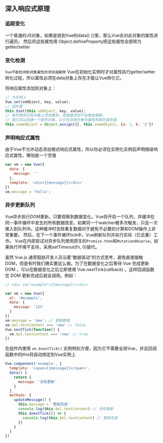 ## 深入响应式原理

### 追踪变化

一个普通的JS对象，如果是放到Vue的data() {}里，那么Vue会对此对象的属性进行遍历。
然后将这些属性用 Object.defineProperty把这些属性全部转为getter/setter


### 变化检测

`Vue不能检测到对象属性的添加或删除` Vue在初始化实例时才对属性执行getter/setter转化过程，所以属性必须在data对象上存在才能让Vue转化它。

将响应属性添加到对象上：

```js
// 大实例上
Vue.set(vmObject, key, value);
// 组件里
this.$set(this.vmObject, key, value);
// 有时想向已有对象上添加属性，但直接添加不会触发刷新。
// 我们可以创建一个新的对象，让它包含原对象的属性和新的属性值
this.someObject = Object.assign({}, this.someObject, {a: 1, b: '2'})
```

### 声明响应式属性

由于Vue不允许动态添加根式响应式属性，所以你必须在实例化实例前声明根级响应式属性，哪怕是一个空值

```js
var vm = new Vue({
  data: {
    message: ''
  },
  template: '<div>{{message}}</div>'
})
vm.message = 'hello';
```

### 异步更新队列

Vue异步执行DOM更新。只要观察到数据变化，Vue将开启一个队列，并缓冲在同一事件循环中发生的所有数据改变。如果同一个watcher被多次触发，只会一次推入到队列中。这种缓冲时去除重复数据对于避免不必要的计算和DOM操作上非常重要。
然后，在下一个事件循环tick中，Vue刷新队列并执行实际（已去重）工作。
Vue在内部尝试对异步队列使用原生的`Promise.then`和`MutationObserve`，如果执行环境不支持，采用setTimeout(fn, 0)替代。

虽然 Vue.js 通常鼓励开发人员沿着“数据驱动”的方式思考，避免直接接触 DOM，但是有时我们确实要这么做。为了在数据变化之后等待 Vue 完成更新 DOM ，可以在数据变化之后立即使用 Vue.nextTick(callback) 。这样回调函数在 DOM 更新完成后就会调用。例如：

```js
// <div id="example">{{message}}</div>

var vm = new Vue({
  el: '#example',
  data: {
    message: '123'
  }
})
vm.message = 'new'; // 更新数据
vm.$el.textContent === 'new' // false
Vue.nextTick(function() {
  vm.$el.textContent === 'new' // true
})
```

在组件内使用 `vm.$nextTick()` 实例特别方便，因为它不需要全局Vue，并且回调函数中的this将自动绑定到Vue实例上

```js
Vue.component('example', {
  template: '<span>{{message}}</span>',
  data() {
    return {
      message: '没有更新'
    }
  },
  methods: {
    updateMessage() {
      this.message = '更新完成'
      console.log(this.$el.textContent) // 没有更新
      this.$nextTick(() => {
        console.log(this.$el.textContent) // 更新完成
      })
    }
  }
})
```